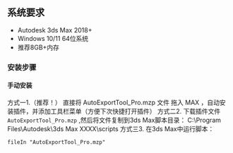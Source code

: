 
## 系统要求

- Autodesk 3ds Max 2018+
- Windows 10/11 64位系统
- 推荐8GB+内存

### 安装步骤

#### 手动安装
方式一1.（推荐！）
直接将 AutoExportTool_Pro.mzp 文件 拖入 MAX 
，自动安装插件，并添加工具栏菜单（方便下次快捷打开插件）
方式二2. 
下载插件文件 `AutoExportTool_Pro.mzp`
,然后将文件复制到3ds Max脚本目录：
C:\Program Files\Autodesk\3ds Max XXXX\scripts
方式三3.
在3ds Max中运行脚本：
```maxscript
fileIn "AutoExportTool_Pro.mzp" 

